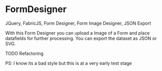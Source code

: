 # FormDesigner
JQuery, FabricJS, Form Designer, Form Image Designer, JSON Export

With this Form Designer you can upload a Image of a Form and place datafields for further processing.
You can export the dataset as JSON or SVG.


TODO Refactoring

PS: I know its a bad style but this is at a very early test stage
